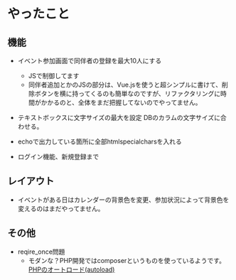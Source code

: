 # やったこと
## 機能
* イベント参加画面で同伴者の登録を最大10人にする
    * JSで制御してます
    * 同伴者追加とかのJSの部分は、Vue.jsを使うと超シンプルに書けて、削除ボタンを横に持ってくるのも簡単なのですが、リファクタリングに時間がかかるのと、全体をまだ把握してないのでやってません。

* テキストボックスに文字サイズの最大を設定
    DBのカラムの文字サイズに合わせる。

* echoで出力している箇所に全部htmlspecialcharsを入れる

* ログイン機能、新規登録まで

## レイアウト
* イベントがある日はカレンダーの背景色を変更、参加状況によって背景色を変えるのはまだやってません。

## その他

* reqire_once問題
    * モダンな？PHP開発ではcomposerというものを使っているようです。
     [PHPのオートロード(autoload)](https://qiita.com/atwata/items/5ba72d3d881a81227c2a)
    

